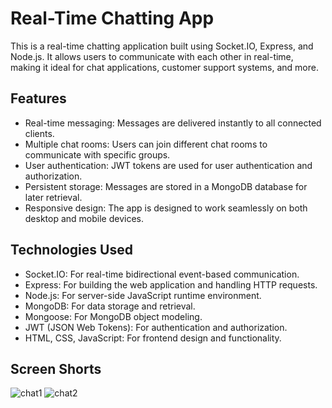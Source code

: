 # Real-Time Chatting App

This is a real-time chatting application built using Socket.IO, Express, and Node.js. It allows users to communicate with each other in real-time, making it ideal for chat applications, customer support systems, and more.

## Features

- Real-time messaging: Messages are delivered instantly to all connected clients.
- Multiple chat rooms: Users can join different chat rooms to communicate with specific groups.
- User authentication: JWT tokens are used for user authentication and authorization.
- Persistent storage: Messages are stored in a MongoDB database for later retrieval.
- Responsive design: The app is designed to work seamlessly on both desktop and mobile devices.

## Technologies Used

- Socket.IO: For real-time bidirectional event-based communication.
- Express: For building the web application and handling HTTP requests.
- Node.js: For server-side JavaScript runtime environment.
- MongoDB: For data storage and retrieval.
- Mongoose: For MongoDB object modeling.
- JWT (JSON Web Tokens): For authentication and authorization.
- HTML, CSS, JavaScript: For frontend design and functionality.

## Screen Shorts
![chat1](https://github.com/saifullah72437/Real-Time-Chatting-App-Socket-Io-/assets/73275780/78177846-5885-4736-9af5-042b06d577e6)
![chat2](https://github.com/saifullah72437/Real-Time-Chatting-App-Socket-Io-/assets/73275780/325da084-c1c3-4c0f-b0a4-124173f8c169)


